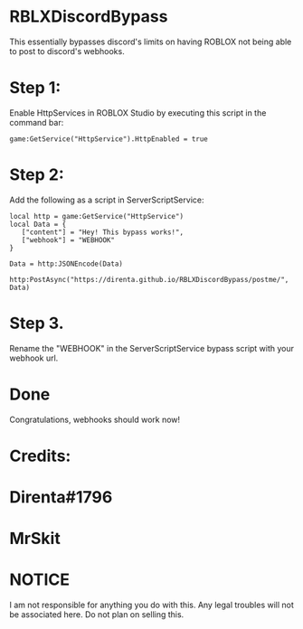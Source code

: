 # RBLXDiscordBypass
This essentially bypasses discord's limits on having ROBLOX not being able to post to discord's webhooks.

# Step 1:
Enable HttpServices in ROBLOX Studio by executing this script in the command bar:
```
game:GetService("HttpService").HttpEnabled = true
```

# Step 2:
Add the following as a script in ServerScriptService:
```
local http = game:GetService("HttpService")
local Data = {
   ["content"] = "Hey! This bypass works!",
   ["webhook"] = "WEBHOOK"
}

Data = http:JSONEncode(Data)

http:PostAsync("https://direnta.github.io/RBLXDiscordBypass/postme/", Data)
```

# Step 3.
Rename the "WEBHOOK" in the ServerScriptService bypass script with your webhook url.

# Done
Congratulations, webhooks should work now!

# Credits:
# Direnta#1796
# MrSkit 

# NOTICE
I am not responsible for anything you do with this. Any legal troubles will not be associated here. Do not plan on selling this. 
